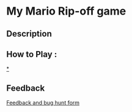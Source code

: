 # My Mario Rip-off game

## Description

## How to Play :
[*](my_game.exe)
## Feedback
[Feedback and bug hunt form](https://docs.google.com/forms/d/e/1FAIpQLSd1UzJfabJEwaBvEGp9oC9GRIYucB3ZcchWNp5Dk4pcVGGEvg/viewform?usp=sf_link)
